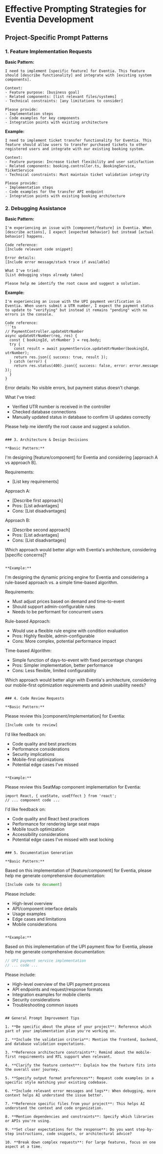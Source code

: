 # Effective Prompting Strategies for Eventia Development

## Project-Specific Prompt Patterns

### 1. Feature Implementation Requests

**Basic Pattern:**
```
I need to implement [specific feature] for Eventia. This feature should [describe functionality] and integrate with [existing system components].

Context:
- Feature purpose: [business goal]
- Related components: [list relevant files/systems]
- Technical constraints: [any limitations to consider]

Please provide:
- Implementation steps
- Code examples for key components
- Integration points with existing architecture
```

**Example:**
```
I need to implement ticket transfer functionality for Eventia. This feature should allow users to transfer purchased tickets to other registered users and integrate with our existing booking system.

Context:
- Feature purpose: Increase ticket flexibility and user satisfaction
- Related components: booking.controller.ts, BookingService, TicketService
- Technical constraints: Must maintain ticket validation integrity

Please provide:
- Implementation steps
- Code examples for the transfer API endpoint
- Integration points with existing booking architecture
```

### 2. Debugging Assistance

**Basic Pattern:**
```
I'm experiencing an issue with [component/feature] in Eventia. When [describe actions], I expect [expected behavior] but instead [actual behavior] happens.

Code reference:
[Include relevant code snippet]

Error details:
[Include error message/stack trace if available]

What I've tried:
[List debugging steps already taken]

Please help me identify the root cause and suggest a solution.
```

**Example:**
```
I'm experiencing an issue with the UPI payment verification in Eventia. When users submit a UTR number, I expect the payment status to update to "verifying" but instead it remains "pending" with no errors in the console.

Code reference:
```ts
// PaymentController.updateUtrNumber
async updateUtrNumber(req, res) {
  const { bookingId, utrNumber } = req.body;
  try {
    const result = await paymentService.updateUtrNumber(bookingId, utrNumber);
    return res.json({ success: true, result });
  } catch (error) {
    return res.status(400).json({ success: false, error: error.message });
  }
}
```

Error details:
No visible errors, but payment status doesn't change.

What I've tried:
- Verified UTR number is received in the controller
- Checked database connections
- Manually updated status in database to confirm UI updates correctly

Please help me identify the root cause and suggest a solution.
```

### 3. Architecture & Design Decisions

**Basic Pattern:**
```
I'm designing [feature/component] for Eventia and considering [approach A vs approach B].

Requirements:
- [List key requirements]

Approach A:
- [Describe first approach]
- Pros: [List advantages]
- Cons: [List disadvantages]

Approach B:
- [Describe second approach]
- Pros: [List advantages]
- Cons: [List disadvantages]

Which approach would better align with Eventia's architecture, considering [specific concerns]?
```

**Example:**
```
I'm designing the dynamic pricing engine for Eventia and considering a rule-based approach vs. a simple time-based algorithm.

Requirements:
- Must adjust prices based on demand and time-to-event
- Should support admin-configurable rules
- Needs to be performant for concurrent users

Rule-based Approach:
- Would use a flexible rule engine with condition evaluation
- Pros: Highly flexible, admin-configurable
- Cons: More complex, potential performance impact

Time-based Algorithm:
- Simple function of days-to-event with fixed percentage changes
- Pros: Simpler implementation, better performance
- Cons: Less flexible, limited configurability

Which approach would better align with Eventia's architecture, considering our mobile-first optimization requirements and admin usability needs?
```

### 4. Code Review Requests

**Basic Pattern:**
```
Please review this [component/implementation] for Eventia:

```ts
[Include code to review]
```

I'd like feedback on:
- Code quality and best practices
- Performance considerations
- Security implications
- Mobile-first optimizations
- Potential edge cases I've missed
```

**Example:**
```
Please review this SeatMap component implementation for Eventia:

```tsx
import React, { useState, useEffect } from 'react';
// ... component code ...
```

I'd like feedback on:
- Code quality and React best practices
- Performance for rendering large seat maps
- Mobile touch optimization
- Accessibility considerations
- Potential edge cases I've missed with seat locking
```

### 5. Documentation Generation

**Basic Pattern:**
```
Based on this implementation of [feature/component] for Eventia, please help me generate comprehensive documentation:

```ts
[Include code to document]
```

Please include:
- High-level overview
- API/component interface details
- Usage examples
- Edge cases and limitations
- Mobile considerations
```

**Example:**
```
Based on this implementation of the UPI payment flow for Eventia, please help me generate comprehensive documentation:

```ts
// UPI payment service implementation
// ... code ...
```

Please include:
- High-level overview of the UPI payment process
- API endpoints and request/response formats
- Integration examples for mobile clients
- Security considerations
- Troubleshooting common issues
```

## General Prompt Improvement Tips

1. **Be specific about the phase of your project**: Reference which part of your implementation plan you're working on.

2. **Include the validation criteria**: Mention the frontend, backend, and database validation expectations.

3. **Reference architecture constraints**: Remind about the mobile-first requirements and RTL support when relevant.

4. **Clarify the feature context**: Explain how the feature fits into the overall user journey.

5. **Specify output format preferences**: Request code examples in a specific style matching your existing codebase.

6. **Include relevant error messages and logs**: When debugging, more context helps AI understand the issue better.

7. **Reference specific files from your project**: This helps AI understand the context and code organization.

8. **Mention dependencies and constraints**: Specify which libraries or APIs you're using.

9. **Set clear expectations for the response**: Do you want step-by-step instructions, code snippets, or architectural advice?

10. **Break down complex requests**: For large features, focus on one aspect at a time.
